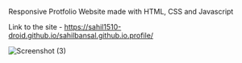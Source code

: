 Responsive Protfolio Website made with HTML, CSS and Javascript

Link to the site - https://sahil1510-droid.github.io/sahilbansal.github.io.profile/

![Screenshot (3)](https://github.com/Sahil1510-droid/sahilbansal.github.io.profile/assets/66123690/393b6e4a-1df7-43e6-a150-e8f20211dc62)
